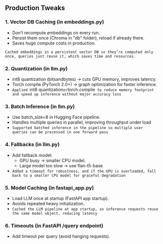 ## Production Tweaks

### 1. Vector DB Caching (in embeddings.py)
- Don’t recompute embeddings on every run.
- Persist them once (Chroma in "db" folder), reload if already there.
- Saves huge compute costs in production.

`Cached embeddings in a persistent vector DB so they’re computed only once, queries just reuse it, which saves time and resources.`

### 2. Quantization (in llm.py)
- int8 quantization (bitsandbytes) → cuts GPU memory, improves latency.
- Torch compile (PyTorch 2.0+) → graph optimization for faster inference.
- `Applied `int8 quantization` or `torch.compile` to reduce memory footprint and speed up inference without major accuracy loss`

### 3. Batch Inference (in llm.py)
- Use batch_size=8 in Hugging Face pipeline.
- Handles multiple queries in parallel, improving throughput under load
- `Supported batched inference in the pipeline so multiple user queries can be processed in one forward pass`

 ### 4. Fallbacks (in llm.py)
 - Add fallback model:
   - GPU busy → smaller CPU model.
   - Large model too slow → use flan-t5-base
  - `Added a timeout for robustness, and if the GPU is overloaded, fall back to a smaller CPU model for graceful degradation`

 ### 5. Model Caching (in fastapi_app.py)
 - Load LLM once at startup (FastAPI app startup).
 - Avoids repeated heavy initialization.
 - `Cached the LLM pipeline at app startup, so inference requests reuse the same model object, reducing latency`

### 6. Timeouts (in FastAPI /query endpoint)
- Add timeout per query (avoid hanging requests).
  

